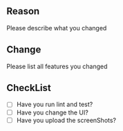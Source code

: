 ## Reason
Please describe what you changed

## Change
Please list all features you changed

## CheckList
- [ ] Have you run lint and test?
- [ ] Have you change the UI?
- [ ] Have you upload the screenShots?